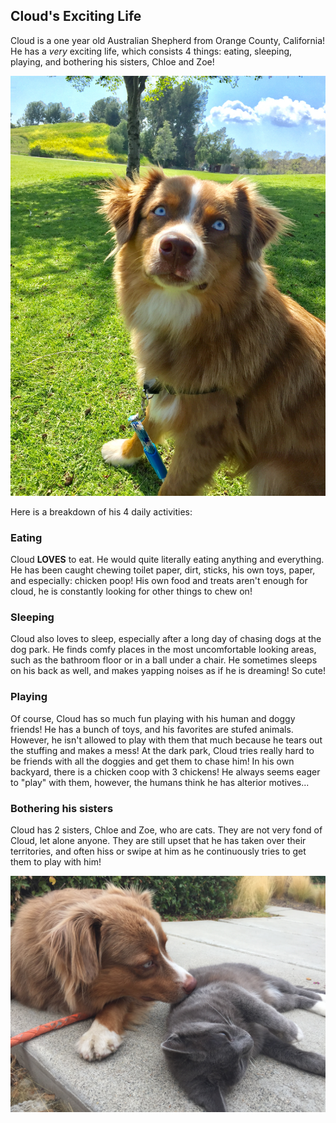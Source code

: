 ## Cloud's Exciting Life

Cloud is a one year old Australian Shepherd from Orange County, California! He has a _very_ exciting life, which consists 4 things: eating, sleeping, playing, and bothering his sisters, Chloe and Zoe!

![Cloud](IMG_1560.jpg)

Here is a breakdown of his 4 daily activities:

### Eating

Cloud **LOVES** to eat. He would quite literally eating anything and everything. He has been caught chewing toilet paper, dirt, sticks, his own toys, paper, and especially: chicken poop! His own food and treats aren't enough for cloud, he is constantly looking for other things to chew on!


### Sleeping 

Cloud also loves to sleep, especially after a long day of chasing dogs at the dog park. He finds comfy places in the most uncomfortable looking areas, such as the bathroom floor or in a ball under a chair. He sometimes sleeps on his back as well, and makes yapping noises as if he is dreaming! So cute!

### Playing

Of course, Cloud has so much fun playing with his human and doggy friends! He has a bunch of toys, and his favorites are stufed animals. However, he isn't allowed to play with them that much because he tears out the stuffing and makes a mess! At the dark park, Cloud tries really hard to be friends with all the doggies and get them to chase him! In his own backyard, there is a chicken coop with 3 chickens! He always seems eager to "play" with them, however, the humans think he has alterior motives...

### Bothering his sisters

Cloud has 2 sisters, Chloe and Zoe, who are cats. They are not very fond of Cloud, let alone anyone. They are still upset that he has taken over their territories, and often hiss or swipe at him as he continuously tries to get them to play with him! 

![CloudwZoe](IMG_5412.JPG)
